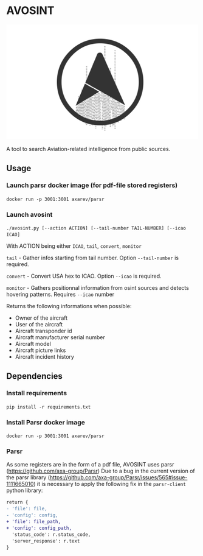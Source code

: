 # AVOSINT
![Logo of AVOSINT](./logo/AVOSINT.svg)

A tool to search Aviation-related intelligence from public sources.

## Usage
### Launch parsr docker image (for pdf-file stored registers)
`docker run -p 3001:3001 axarev/parsr`

### Launch avosint
`./avosint.py [--action ACTION] [--tail-number TAIL-NUMBER] [--icao ICAO]`

With ACTION being either `ICAO`, `tail`, `convert`, `monitor`

`tail` - Gather infos starting from tail number. Option `--tail-number` is required.

`convert` - Convert USA hex to ICAO. Option `--icao` is required.

`monitor` - Gathers positionnal information from osint sources and detects hovering patterns. Requires `--icao` number 

Returns the following informations when possible:
* Owner of the aircraft
* User of the aircraft
* Aircraft transponder id
* Aircraft manufacturer serial number
* Aircraft model
* Aircraft picture links
* Aircraft incident history

## Dependencies
### Install requirements
`pip install -r requirements.txt`
### Install Parsr docker image
`docker run -p 3001:3001 axarev/parsr`
### Parsr 
As some registers are in the form of a pdf file, AVOSINT uses parsr (https://github.com/axa-group/Parsr)
Due to a bug in the current version of the parsr library (https://github.com/axa-group/Parsr/issues/565#issue-1111665010) it is necessary to apply the following fix in the `parsr-client` python library:


```diff
return {
- 'file': file,
- 'config': config,
+ 'file': file_path,
+ 'config': config_path,
  'status_code': r.status_code,
  'server_response': r.text
}
